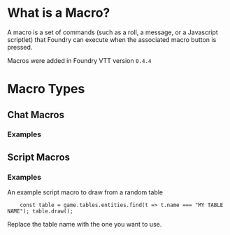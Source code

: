 # What is a Macro?
A macro is a set of commands (such as a roll, a message, or a Javascript scriptlet) that Foundry can execute when the associated macro button is pressed.

Macros were added in Foundry VTT version `0.4.4`

# Macro Types
## Chat Macros

### Examples

## Script Macros

### Examples
An example script macro to draw from a random table  

`    const table = game.tables.entities.find(t => t.name === "MY TABLE NAME");
     table.draw();`  

Replace the table name with the one you want to use.

